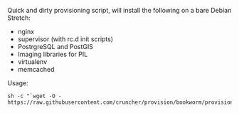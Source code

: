 Quick and dirty provisioning script, will install the following on a bare Debian Stretch:

* nginx
* supervisor (with rc.d init scripts)
* PostrgreSQL and PostGIS
* Imaging libraries for PIL
* virtualenv
* memcached


Usage:

    sh -c "`wget -O - https://raw.githubusercontent.com/cruncher/provision/bookworm/provision.sh`"

